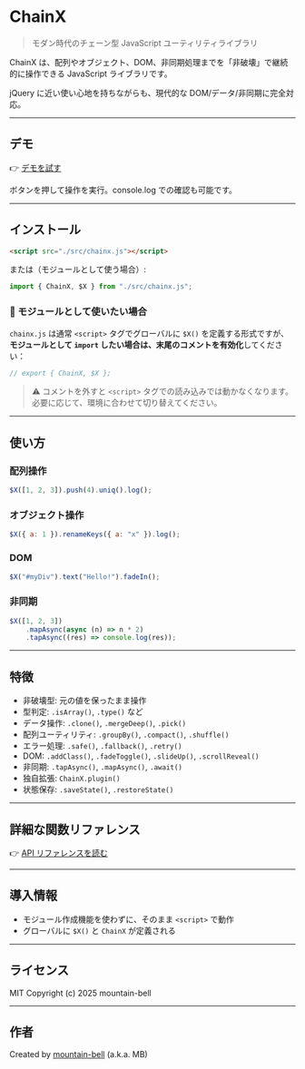 # ChainX

> モダン時代のチェーン型 JavaScript ユーティリティライブラリ

ChainX は、配列やオブジェクト、DOM、非同期処理までを「非破壊」で継続的に操作できる JavaScript ライブラリです。

jQuery に近い使い心地を持ちながらも、現代的な DOM/データ/非同期に完全対応。

---

## デモ

👉 [デモを試す](https://mountain-bell.github.io/chainx/test/demo.html)

ボタンを押して操作を実行。console.log での確認も可能です。

---

## インストール

```html
<script src="./src/chainx.js"></script>
```

または（モジュールとして使う場合）:

```js
import { ChainX, $X } from "./src/chainx.js";
```

### 🔄 モジュールとして使いたい場合

`chainx.js` は通常 `<script>` タグでグローバルに `$X()` を定義する形式ですが、  
**モジュールとして `import` したい場合は、末尾のコメントを有効化**してください：

```js
// export { ChainX, $X };
```

> ⚠️ コメントを外すと `<script>` タグでの読み込みでは動かなくなります。  
> 必要に応じて、環境に合わせて切り替えてください。

---

## 使い方

### 配列操作

```js
$X([1, 2, 3]).push(4).uniq().log();
```

### オブジェクト操作

```js
$X({ a: 1 }).renameKeys({ a: "x" }).log();
```

### DOM

```js
$X("#myDiv").text("Hello!").fadeIn();
```

### 非同期

```js
$X([1, 2, 3])
	.mapAsync(async (n) => n * 2)
	.tapAsync((res) => console.log(res));
```

---

## 特徴

- 非破壊型: 元の値を保ったまま操作
- 型判定: `.isArray()`, `.type()` など
- データ操作: `.clone()`, `.mergeDeep()`, `.pick()`
- 配列ユーティリティ: `.groupBy()`, `.compact()`, `.shuffle()`
- エラー処理: `.safe()`, `.fallback()`, `.retry()`
- DOM: `.addClass()`, `.fadeToggle()`, `.slideUp()`, `.scrollReveal()`
- 非同期: `.tapAsync()`, `.mapAsync()`, `.await()`
- 独自拡張: `ChainX.plugin()`
- 状態保存: `.saveState()`, `.restoreState()`

---

## 詳細な関数リファレンス

👉 [API リファレンスを読む](./docs/api-reference.md)

---

## 導入情報

- モジュール作成機能を使わずに、そのまま `<script>` で動作
- グローバルに `$X()` と `ChainX` が定義される

---

## ライセンス

MIT
Copyright (c) 2025 mountain-bell

---

## 作者

Created by [mountain-bell](https://github.com/mountain-bell) (a.k.a. MB)
